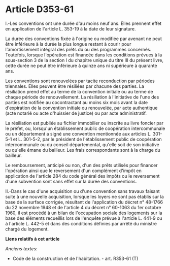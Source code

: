 # Article D353-61

I.-Les conventions ont une durée d'au moins neuf ans. Elles prennent effet en application de l'article L. 353-19 à la date de
leur signature. 

La durée des conventions fixée à l'origine ou modifiée par avenant ne peut être inférieure à la durée la plus longue restant
à courir pour l'amortissement intégral des prêts du ou des programmes concernés. Toutefois, lorsque l'opération est financée
dans les conditions prévues à la sous-section 3 de la section I du chapitre unique du titre III du présent livre, cette durée
ne peut être inférieure à quinze ans ni supérieure à quarante ans. 

Les conventions sont renouvelées par tacite reconduction par périodes triennales. Elles peuvent être résiliées par chacune
des parties. La résiliation prend effet au terme de la convention initiale ou au terme de chaque période de renouvellement.
La résiliation à l'initiative de l'une des parties est notifiée au cocontractant au moins six mois avant la date d'expiration
de la convention initiale ou renouvelée, par acte authentique (acte notarié ou acte d'huissier de justice) ou par acte
administratif. 

La résiliation est publiée au fichier immobilier ou inscrite au livre foncier par le préfet, ou, lorsqu'un établissement
public de coopération intercommunale ou un département a signé une convention mentionnée aux articles L. 301-5-1 et L.
301-5-2, par le président de l'établissement public de coopération intercommunale ou du conseil départemental, qu'elle soit
de son initiative ou qu'elle émane du bailleur. Les frais correspondants sont à la charge du bailleur. 

Le remboursement, anticipé ou non, d'un des prêts utilisés pour financer l'opération ainsi que le reversement d'un complément
d'impôt en application de l'article 284 du code général des impôts ou le reversement d'une subvention sont sans effet sur la
durée des conventions. 

II.-Dans le cas d'une acquisition ou d'une convention sans travaux faisant suite à une nouvelle acquisition, lorsque les
loyers ne sont pas établis sur la base de la surface corrigée, résultant de l'application du décret n° 48-1766 du 22 novembre
1948 et de l'article 4 du décret n° 60-1063 du 1er octobre 1960, il est procédé à un bilan de l'occupation sociale des
logements sur la base des éléments recueillis lors de l'enquête prévue à l'article L. 441-9 ou à l'article L. 442-5 et dans
des conditions définies par arrêté du ministre chargé du logement.

**Liens relatifs à cet article**

_Anciens textes_:

  - Code de la construction et de l'habitation. - art. R353-61 (T)
